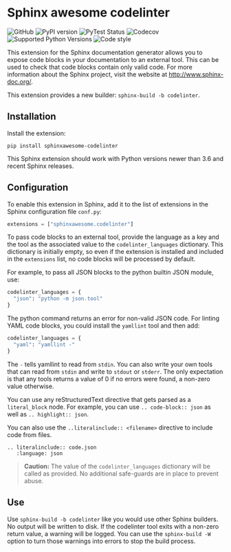 # Sphinx awesome codelinter

![GitHub](https://img.shields.io/github/license/kai687/sphinxawesome-codelinter?color=blue&style=for-the-badge)
![PyPI version](https://img.shields.io/pypi/v/sphinxawesome-codelinter?style=for-the-badge)
![PyTest Status](https://img.shields.io/github/workflow/status/kai687/sphinxawesome-codelinter/Run%20unit%20tests%20against%20different%20versions%20of%20Python?label=tests&style=for-the-badge)
![Codecov](https://img.shields.io/codecov/c/gh/kai687/sphinxawesome-codelinter?style=for-the-badge)
![Supported Python Versions](https://img.shields.io/pypi/pyversions/sphinxawesome-codelinter?style=for-the-badge)
![Code style](https://img.shields.io/badge/Code%20Style-Black-000000?style=for-the-badge)

This extension for the Sphinx documentation generator allows you to expose code blocks
in your documentation to an external tool. This can be used to check that code blocks
contain only valid code. For more information about the Sphinx project, visit the
website at http://www.sphinx-doc.org/.

This extension provides a new builder: `sphinx-build -b codelinter`.

## Installation

Install the extension:

```console
pip install sphinxawesome-codelinter
```

This Sphinx extension should work with Python versions newer than 3.6 and recent Sphinx
releases.

## Configuration

To enable this extension in Sphinx, add it to the list of extensions in the Sphinx
configuration file `conf.py`:

```python
extensions = ["sphinxawesome.codelinter"]
```

To pass code blocks to an external tool, provide the language as a key and the tool as
the associated value to the `codelinter_languages` dictionary. This dictionary is initially
empty, so even if the extension is installed and included in the `extensions` list,
no code blocks will be processed by default.

For example, to pass all JSON blocks to the python builtin JSON module, use:

```python
codelinter_languages = {
  "json": "python -m json.tool"
}
```

The python command returns an error for non-valid JSON code. For linting YAML code blocks, you could
install the `yamllint` tool and then add:

```python
codelinter_languages = {
  "yaml": "yamllint -"
}
```

The `-` tells yamllint to read from `stdin`. You can also write your own tools that can
read from `stdin` and write to `stdout` or `stderr`. The only expectation is that any
tools returns a value of 0 if no errors were found, a non-zero value otherwise.

You can use any reStructuredText directive that gets parsed as a `literal_block` node.
For example, you can use `.. code-block:: json` as well as `.. highlight:: json`.

You can also use the `..literalinclude:: <filename>` directive to include code from
files.

```
.. literalinclude:: code.json
   :language: json
```

> **Caution:** The value of the `codelinter_languages` dictionary will be called as
provided. No additional safe-guards are in place to prevent abuse.

## Use

Use `sphinx-build -b codelinter` like you would use other Sphinx builders. No output 
will be written to disk. If the codelinter tool exits with a non-zero return value, 
a warning will be logged. You can use the `sphinx-build -W` option to turn those 
warnings into errors to stop the build process.
